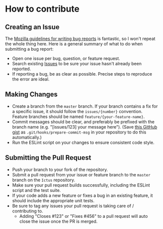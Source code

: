 # How to contribute

## Creating an Issue

The [Mozilla guidelines for writing bug reports](https://developer.mozilla.org/en-US/docs/Mozilla/QA/Bug_writing_guidelines) is fantastic, so I won't repeat the whole thing here. Here is a general summary of what to do when submitting a bug report:

* Open one issue per bug, question, or feature request.
* Search existing [Issues](https://github.com/chimericdream/Ictus/issues) to be sure your issue hasn't already been reported.
* If reporting a bug, be as clear as possible. Precise steps to reproduce the error are ideal.

## Making Changes

* Create a branch from the `master` branch. If your branch contains a fix for a specific issue, it should follow the `issues/{number}` convention. Feature branches should be named `feature/{your-feature-name}`.
* Commit messages should be clear, and preferably be prefixed with the branch name (e.g. "[issues/123] your message here"). (Save [this GitHub gist](https://gist.github.com/chimericdream/058548e6a59c2040f52df261e4c502a0) as `.git/hooks/prepare-commit-msg` in your repository to do this automatically.)
* Run the ESLint script on your changes to ensure consistent code style.

## Submitting the Pull Request

* Push your branch to your fork of the repository.
* Submit a pull request from your issue or feature branch to the `master` branch on the `Ictus` repository.
* Make sure your pull request builds successfully, including the ESLint script and the test suite.
* If your code adds a new feature or fixes a bug in an existing feature, it should include the appropriate unit tests.
* Be sure to tag any issues your pull request is taking care of / contributing to.
  * Adding "Closes #123" or "Fixes #456" to a pull request will auto close the issue once the PR is merged.
